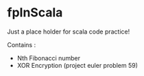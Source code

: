# fpInScala

Just a place holder for scala code practice!

Contains :

* Nth Fibonacci number
* XOR Encryption (project euler problem 59)
